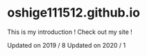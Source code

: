 # oshige111512.github.io

This is my introduction !
Check out my site !

Updated on 2019 / 8
Updated on 2020 / 1

